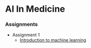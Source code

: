 # AI In Medicine

### Assignments
- Assignment 1 
  - [Introduction to machine learning](./Assignment1/)

